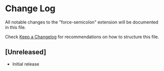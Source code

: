 # Change Log

All notable changes to the "force-semicolon" extension will be documented in this file.

Check [Keep a Changelog](http://keepachangelog.com/) for recommendations on how to structure this file.

## [Unreleased]

- Initial release